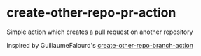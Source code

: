 # create-other-repo-pr-action
Simple action which creates a pull request on another repository

Inspired by GuillaumeFalourd's [create-other-repo-branch-action](https://github.com/GuillaumeFalourd/create-other-repo-branch-action)

